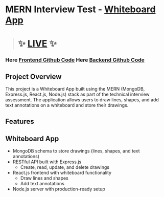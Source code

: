 # MERN Interview Test - [Whiteboard App](https://mern-interview-test-frontend.vercel.app)
> # :sparkles: [LIVE](https://mern-interview-test-frontend.vercel.app) :sparkles:
### Here [Frontend Github Code](https://github.com/nurullah7733/MERN-Interview-Test-Frontend) Here [Backend Github Code](https://github.com/nurullah7733/MERN-Interview-Test-Backend)


## Project Overview
This project is a Whiteboard App built using the MERN (MongoDB, Express.js, React.js, Node.js) stack as part of the technical interview assessment. The application allows users to draw lines, shapes, and add text annotations on a whiteboard and store their drawings.

## Features
## Whiteboard App
- MongoDB schema to store drawings (lines, shapes, and text annotations)
- RESTful API built with Express.js
  - Create, read, update, and delete drawings
- React.js frontend with whiteboard functionality
  - Draw lines and shapes
  - Add text annotations
- Node.js server with production-ready setup
